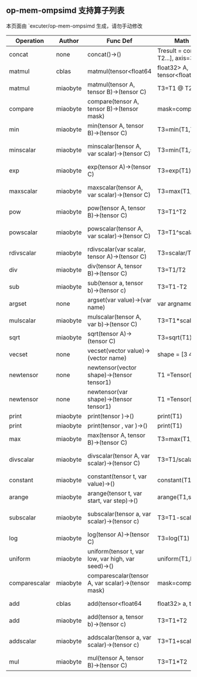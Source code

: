 ## op-mem-ompsimd 支持算子列表 

本页面由 `excuter/op-mem-ompsimd 生成，请勿手动修改 

| Operation | Author | Func Def | Math Formula | IR Instruction |
|-----------|--------|------------|--------------|----------------|
| concat |  none  | concat()->() | Tresult = concat([T1, T2...], axis=3) | concat()->() |
| matmul | cblas | matmul(tensor<float64|float32> A, tensor<float64|float32> B)->(tensor<float64|float32> C) | T3=T1 @ T2 | matmul(tensor<float64|float32> A, tensor<float64|float32> B)->(tensor<float64|float32> C) |
| matmul | miaobyte | matmul(tensor<any> A, tensor<any> B)->(tensor<any> C) | T3=T1 @ T2 | matmul(tensor<any> A, tensor<any> B)->(tensor<any> C) |
| compare | miaobyte | compare(tensor<any> A, tensor<any> B)->(tensor<float32> mask) | mask=compare(T1,T2) | compare(tensor<any> A, tensor<any> B)->(tensor<float32> mask) |
| min | miaobyte | min(tensor<any> A, tensor<any> B)->(tensor<any> C) | T3=min(T1,T2) | min(tensor<any> A, tensor<any> B)->(tensor<any> C) |
| minscalar | miaobyte | minscalar(tensor<any> A, var<any> scalar)->(tensor<any> C) | T3=min(T1,scalar) | minscalar(tensor<any> A, var<any> scalar)->(tensor<any> C) |
| exp | miaobyte | exp(tensor<any> A)->(tensor<any> C) | T3=exp(T1) | exp(tensor<any> A)->(tensor<any> C) |
| maxscalar | miaobyte | maxscalar(tensor<any> A, var<any> scalar)->(tensor<any> C) | T3=max(T1,scalar) | maxscalar(tensor<any> A, var<any> scalar)->(tensor<any> C) |
| pow | miaobyte | pow(tensor<any> A, tensor<any> B)->(tensor<any> C) | T3=T1^T2 | pow(tensor<any> A, tensor<any> B)->(tensor<any> C) |
| powscalar | miaobyte | powscalar(tensor<any> A, var<any> scalar)->(tensor<any> C) | T3=T1^scalar | powscalar(tensor<any> A, var<any> scalar)->(tensor<any> C) |
| rdivscalar | miaobyte | rdivscalar(var<any> scalar, tensor<any> A)->(tensor<any> C) | T3=scalar/T1 | rdivscalar(var<any> scalar, tensor<any> A)->(tensor<any> C) |
| div | miaobyte | div(tensor<any> A, tensor<any> B)->(tensor<any> C) | T3=T1/T2 | div(tensor<any> A, tensor<any> B)->(tensor<any> C) |
| sub | miaobyte | sub(tensor<any> a, tensor<any> b)->(tensor<any> c) | T3=T1-T2 | sub(tensor<any> a, tensor<any> b)->(tensor<any> c) |
| argset |  none  | argset(var<any> value)->(var<any> name) | var argname = argvalue | argset(var<any> value)->(var<any> name) |
| mulscalar | miaobyte | mulscalar(tensor<any> A, var<any> b)->(tensor<any> C) | T3=T1*scalar | mulscalar(tensor<any> A, var<any> b)->(tensor<any> C) |
| sqrt | miaobyte | sqrt(tensor<any> A)->(tensor<any> C) | T3=sqrt(T1) | sqrt(tensor<any> A)->(tensor<any> C) |
| vecset |  none  | vecset(vector<any> value)->(vector<any> name) | shape = [3  4  5] | vecset(vector<any> value)->(vector<any> name) |
| newtensor |  none  | newtensor(vector<int32> shape)->(tensor<any> tensor1) | T1 =Tensor(shape=[...]) | newtensor(vector<int32> shape)->(tensor<any> tensor1) |
| newtensor |  none  | newtensor(var<string> shape)->(tensor<any> tensor1) | T1 =Tensor(shape=[...]) | newtensor(var<string> shape)->(tensor<any> tensor1) |
| print | miaobyte | print(tensor<any> )->() | print(T1) | print(tensor<any> )->() |
| print | miaobyte | print(tensor<any> , var<string> )->() | print(T1) | print(tensor<any> , var<string> )->() |
| max | miaobyte | max(tensor<any> A, tensor<any> B)->(tensor<any> C) | T3=max(T1,T2) | max(tensor<any> A, tensor<any> B)->(tensor<any> C) |
| divscalar | miaobyte | divscalar(tensor<any> A, var<any> scalar)->(tensor<any> C) | T3=T1/scalar | divscalar(tensor<any> A, var<any> scalar)->(tensor<any> C) |
| constant | miaobyte | constant(tensor<any> t, var<any> value)->() | constant(T1,value) | constant(tensor<any> t, var<any> value)->() |
| arange | miaobyte | arange(tensor<any> t, var<any> start, var<any> step)->() | arange(T1,start,step) | arange(tensor<any> t, var<any> start, var<any> step)->() |
| subscalar | miaobyte | subscalar(tensor<any> a, var<any> scalar)->(tensor<any> c) | T3=T1-scalar | subscalar(tensor<any> a, var<any> scalar)->(tensor<any> c) |
| log | miaobyte | log(tensor<any> A)->(tensor<any> C) | T3=log(T1) | log(tensor<any> A)->(tensor<any> C) |
| uniform | miaobyte | uniform(tensor<any> t, var<any> low, var<any> high, var<int32> seed)->() | uniform(T1,low,high,seed) | uniform(tensor<any> t, var<any> low, var<any> high, var<int32> seed)->() |
| comparescalar | miaobyte | comparescalar(tensor<any> A, var<any> scalar)->(tensor<float32> mask) | mask=compare(T1,scalar) | comparescalar(tensor<any> A, var<any> scalar)->(tensor<float32> mask) |
| add | cblas | add(tensor<float64|float32> a, tensor<float64|float32> b)->(tensor<float64|float32> c) | T3=T1+T2 | add(tensor<float64|float32> a, tensor<float64|float32> b)->(tensor<float64|float32> c) |
| add | miaobyte | add(tensor<any> a, tensor<any> b)->(tensor<any> c) | T3=T1+T2 | add(tensor<any> a, tensor<any> b)->(tensor<any> c) |
| addscalar | miaobyte | addscalar(tensor<any> a, var<any> scalar)->(tensor<any> c) | T3=T1+scalar | addscalar(tensor<any> a, var<any> scalar)->(tensor<any> c) |
| mul | miaobyte | mul(tensor<any> A, tensor<any> B)->(tensor<any> C) | T3=T1*T2 | mul(tensor<any> A, tensor<any> B)->(tensor<any> C) |

